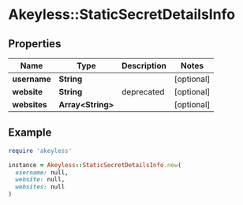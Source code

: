 # Akeyless::StaticSecretDetailsInfo

## Properties

| Name | Type | Description | Notes |
| ---- | ---- | ----------- | ----- |
| **username** | **String** |  | [optional] |
| **website** | **String** | deprecated | [optional] |
| **websites** | **Array&lt;String&gt;** |  | [optional] |

## Example

```ruby
require 'akeyless'

instance = Akeyless::StaticSecretDetailsInfo.new(
  username: null,
  website: null,
  websites: null
)
```

